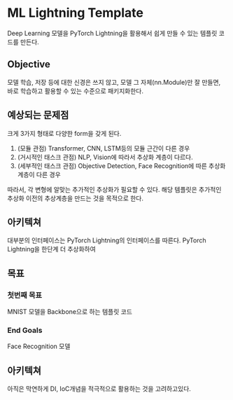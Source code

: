 # ML Lightning Template

Deep Learning 모델을 PyTorch Lightning을 활용해서 쉽게 만들 수 있는 템플릿 코드를 만든다.

## Objective

모델 학습, 저장 등에 대한 신경은 쓰지 않고, 모델 그 자체(nn.Module)만 잘 만들면, 바로 학습하고 활용할 수 있는 수준으로 패키지화한다.

## 예상되는 문제점

크게 3가지 형태로 다양한 form을 갖게 된다.
1. (모듈 관점) Transformer, CNN, LSTM등의 모듈 근간이 다른 경우
2. (거시적인 태스크 관점) NLP, Vision에 따라서 추상화 계층이 다르다.
3. (세부적인 태스크 관점) Objective Detection, Face Recognition에 따른 추상화 계층이 다른 경우

따라서, 각 변형에 알맞는 추가적인 추상화가 필요할 수 있다.
해당 템플릿은 추가적인 추상화 이전의 추상계층을 만드는 것을 목적으로 한다.

## 아키텍쳐

대부분의 인터페이스는 PyTorch Lightning의 인터페이스를 따른다.
PyTorch Lightning을 한단계 더 추상화하여

## 목표

### 첫번째 목표
MNIST 모델을 Backbone으로 하는 템플릿 코드

### End Goals
Face Recognition 모델

## 아키텍쳐
아직은 막연하게 DI, IoC개념을 적극적으로 활용하는 것을 고려하고있다.
